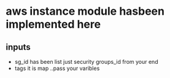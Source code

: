 # aws instance module hasbeen implemented here

## inputs
* sg_id has been list just security groups_id from your end
* tags it is map ..pass your varibles